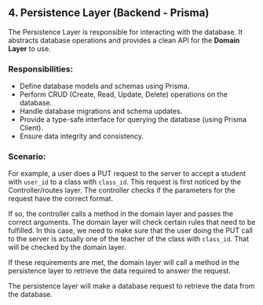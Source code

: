 ## 4. **Persistence Layer (Backend - Prisma)**
The Persistence Layer is responsible for interacting with the database. It abstracts database operations and provides a clean API for the **Domain Layer** to use.

### Responsibilities:
- Define database models and schemas using Prisma.
- Perform CRUD (Create, Read, Update, Delete) operations on the database.
- Handle database migrations and schema updates.
- Provide a type-safe interface for querying the database (using Prisma Client).
- Ensure data integrity and consistency.


### Scenario: 
For example, a user does a PUT request to the server to accept a student with `user_id` to a class with `class_id`. 
This request is first noticed by the Controller/routes layer. The controller checks if the parameters for the request have the correct format. 

If so, the controller calls a method in the domain layer and passes the correct arguments. The domain layer will check certain rules that need to be fulfilled. In this case, we need to make sure that the user doing the PUT call to the server is actually one of the teacher of the class with `class_id`. That will be checked by the domain layer. 

If these requirements are met, the domain layer will call a method in the persistence layer to retrieve the data required to answer the request. 

The persistence layer will make a database request to retrieve the data from the database. 